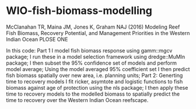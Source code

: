 # WIO-fish-biomass-modelling
McClanahan TR, Maina JM, Jones K, Graham NAJ (2016) Modeling Reef Fish Biomass, Recovery Potential, and Management Priorities in the Western Indian Ocean PLOSE ONE

In this code:
Part 1
I model fish biomass response using gamm::mgcv package;
I run these in a model selection framework using dredge::MuMIn package;
I then subset the 95% confidence set of models and perform model average;
Using the model averaged 95% coefficient set I then predict fish biomass spatially over new area, i.e. planning units;
Part 2: Generting time to recovery models
I fit ricker, asymtote and logistic functions to fish biomass against age of protection using the nls package;
I then apply these time to recovery models to the modelled biomass to spatially predict the time to recovery over the Western Indian Ocean reefscape.

